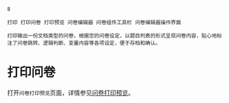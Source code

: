 ```index
8
```
```tag
打印 打印问卷 打印预览 问卷编辑器 问卷组件工具栏 问卷编辑器操作界面
```
```summary
打印输出一份文档类型的问卷，根据您的问卷设定，以题目列表的形式呈现问卷内容，贴心地标注了问卷跳转、逻辑判断、变量内容等各项设定，便于存档和确认。
```
# 打印问卷

打开`问卷打印预览`页面，详情参见[问卷打印预览](../../07printSurvey/printPreview.md)。